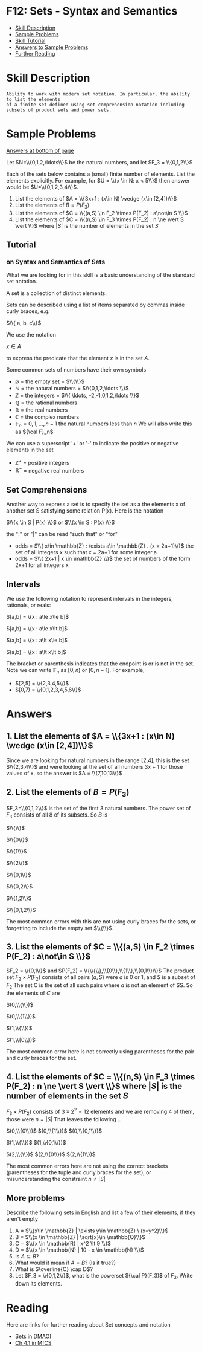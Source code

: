 # F12: Sets - Syntax and Semantics 

* [Skill Description](#skill-description)
* [Sample Problems](#Sample-Problems)
* [Skill Tutorial](#Tutorial)
* [Answers to Sample Problems](#Answers)
* [Further Reading](#Reading)

# Skill Description
```
Ability to work with modern set notation. In particular, the ability to list the elements
of a finite set defined using set comprehension notation including subsets of product sets and power sets.
```



# Sample Problems 
[Answers at bottom of page](#Answers)

Let $N=\\{0,1,2,\ldots\\}$ be the natural numbers, and let
$F_3 = \\{0,1,2\\}$

Each of the sets below contains a (small) finite number of elements. 
List the elements explicitly. For example, for 
$U = \\{x \in N: x < 5\\}$ then answer would be $U=\\{0,1,2,3,4\\}$.

1. List the elements of $A = \\{3x+1 : (x\in N) \wedge (x\in [2,4])\\}$
2. List the elements of $B = P(F_3)$
3. List the elements of $C = \\{(a,S) \in F_2 \times P(F_2) : a\not\in S \\}$
4. List the elements of $C = \\{(n,S) \in F_3 \times P(F_2) : n \ne \vert S \vert \\}$ where $\vert S\vert$ is the number of elements in the set $S$

## Tutorial 
### on Syntax and Semantics of Sets
What we are looking for in this skill is a basic understanding of the standard set notation.

A set is a collection of distinct elements.

Sets can be described using a list of items separated by commas inside curly braces, e.g.

$\\{ a, b, c\\}$

We use the notation

$x\in A$ 

to express the predicate that the element $x$ is in the set $A$.

Some common sets of numbers have their own symbols
* $\emptyset$ = the empty set = $\\{\\}$
* $\mathbb{N}$ = the natural numbers = $\\{0,1,2,\ldots \\}$
* $\mathbb{Z}$ = the integers = $\\{ \ldots, -2,-1,0,1,2,\ldots \\}$
* $\mathbb{Q}$ = the rational numbers
* $\mathbb{R}$ = the real numbers
* $\mathbb{C}$ = the complex numbers
* $\mathbb{F}_n = {0,1,\ldots,n-1}$ the natural numbers less than $n$
  We will also write this as ${\cal F}_n$

We can use a superscript '+' or '-' to indicate the positive or negative elements in the set
* $\mathbb{Z}^+$ = positive integers
* $\mathbb{R}^-$ = negative real numbers

## Set Comprehensions
Another way to express a set is to specify the set as a the elements x of another set S satisfying some relation P(x). Here is the notation

$\\{x \in S | P(x) \\}$ or $\\{x \in S : P(x) \\}$

the ":" or "|" can be read "such that" or "for"

* odds = $\\{ x\in \mathbb{Z} : \exists a\in \mathbb{Z} . (x = 2a+1)\\}$
  the set of all integers x such that x = 2a+1 for some integer a
* odds = $\\{ 2x+1 | x \in \mathbb{Z} \\}$
  the set of numbers of the form 2x+1 for all integers x

## Intervals
We use the following notation to represent intervals in the integers, rationals, or reals:

$[a,b] = \\{x : a\le x\le b]$

$[a,b) = \\{x : a\le x\lt b]$

$(a,b] = \\{x : a\lt x\le b]$

$(a,b) = \\{x : a\lt x\lt b]$

The bracket or parenthesis indicates that the endpoint is  or is not in the set.
Note we can write $\mathbb{F}_n$ as $[0,n)$ or $[0,n-1]$. For example, 
* $[2,5] = \\{2,3,4,5\\}$
* $[0,7) = \\{0,1,2,3,4,5,6\\}$

# Answers
## 1. List the elements of $A = \\{3x+1 : (x\in N) \wedge (x\in [2,4])\\}$
   Since we are looking for natural numbers in the range [2,4], this is the set $\\{2,3,4\\}$
   and were looking at the set of all numbers $3x+1$ for those values of x, so the answer is
   $A = \\{7,10,13\\}$

## 2. List the elements of $B = P(F_3)$
$F_3=\\{0,1,2\\}$ is the set of the first 3 natural numbers. The power set of $F_3$ consists of all 8 of its subsets.
So $B$ is

$\\{\\}$

$\\{0\\}$

$\\{1\\}$

$\\{2\\}$

$\\{0,1\\}$

$\\{0,2\\}$

$\\{1,2\\}$

$\\{0,1,2\\}$

The most common errors with this are not using curly braces for the sets, or forgetting to include the empty set $\\{\\}$.

## 3. List the elements of $C = \\{(a,S) \in F_2 \times P(F_2) : a\not\in S \\}$
$F_2 = \\{0,1\\}$ and $P(F_2) = \\{\\{\\},\\{0\\},\\{1\\},\\{0,1\\}\\}$
The product set $F_2\times P(F_2)$ consists of all pairs $(a,S)$ were $a$ is 0 or 1, and $S$ is a subset of $F_2$
The set C is the set of all such pairs where $a$ is not an element of $S. So the elements of $C$ are

$(0,\\{\\})$

$(0,\\{1\\})$

$(1,\\{\\})$

$(1,\\{0\\})$

The most common error here is not correctly using parentheses for the pair and curly braces for the set.

## 4. List the elements of $C = \\{(n,S) \in F_3 \times P(F_2) : n \ne \vert S \vert \\}$ where $\vert S\vert$ is the number of elements in the set $S$

$F_3\times P(F_2)$ consists of $3\times 2^2=12$ elements and we are removing 4 of them, those were $n=\vert S\vert$
That leaves the following ..

$(0,\\{0\\})$ $(0,\\{1\\})$ $(0,\\{0,1\\})$ 

$(1,\\{\\})$ $(1,\\{0,1\\})$

$(2,\\{\\})$ $(2,\\{0\\})$ $(2,\\{1\\})$

The most common errors here are not using the correct brackets (parentheses for the tuple and curly braces for the set),
or misunderstanding the constraint $n\ne \vert S \vert$



## More problems
Describe the following sets in English and list a few of their elements, if they aren't empty
1. A = $\\{x\in \mathbb{Z} | \exists y\in \mathbb{Z} \ (x=y^2)\\}$
2. B = $\\{x \in \mathbb{Z} | \sqrt{x}\in \mathbb{Q}\\}$
3. C = $\\{x \in \mathbb{R} | x^2 \lt 9 \\}$
4. D = $\\{x \in \mathbb{N} | 10 - x \in \mathbb{N} \\}$
5. Is $A \subseteq B$?
6. What would it mean if $A=B$? (Is it true?)
7. What is $\overline{C} \cap D$?
8. Let $F_3 = \\{0,1,2\\}$, what is the powerset ${\cal P}(F_3)$ of $F_3$. Write down its elements.

# Reading
Here are links for further reading about Set concepts and notation
* [Sets in DMAOI](https://discrete.openmathbooks.org/dmoi3/sec_intro-sets.html)
* [Ch 4.1 in MfCS](https://ocw.mit.edu/courses/6-042j-mathematics-for-computer-science-spring-2015/mit6_042js15_textbook.pdf)
